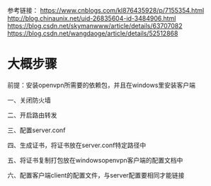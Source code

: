 参考链接：
https://www.cnblogs.com/kl876435928/p/7155354.html
http://blog.chinaunix.net/uid-26835604-id-3484906.html
https://blog.csdn.net/skymanwww/article/details/63707082
https://blog.csdn.net/wangdaoge/article/details/52512868
# 大概步骤
前提：安装openvpn所需要的依赖包，并且在windows里安装客户端

一、关闭防火墙 

二、开启路由转发 

三、配置server.conf 

四、生成证书，将证书放在server.conf特定路径中 

五、将证书复制打包放在windowsopenvpn客户端的配置文档中 

六、配置客户端client的配置文件，与server配置要相同才能链接 
